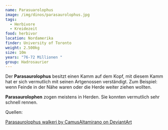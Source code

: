 ```yaml
---
name: Parasuarolophus
image: /img/dinos/parasaurolophus.jpg
tags:
  - Herbivore
  - Kreidezeit
food: herbivor
location: Nordamerika
finder: University of Toronto
weight: 2.500kg
size: 10m
years: "76-72 Millionen "
group: Hadrosaurier
---
```

Der **Parasaurolophus** besitzt einen Kamm auf dem Kopf, mit diesem Kamm hat er sich vermutlich mit seinen Artgenossen verständigt. Zum Beispiel: wenn Feinde in der Nähe waren oder die Herde weiter ziehen wollten.



 **Parasaurolophen** zogen meistens in Herden. Sie konnten vermutlich sehr schnell rennen. 



Quellen: 

[Parasaurolophus walkeri by CamusAltamirano on DeviantArt](https://www.deviantart.com/camusaltamirano/art/Parasaurolophus-walkeri-303527751)

